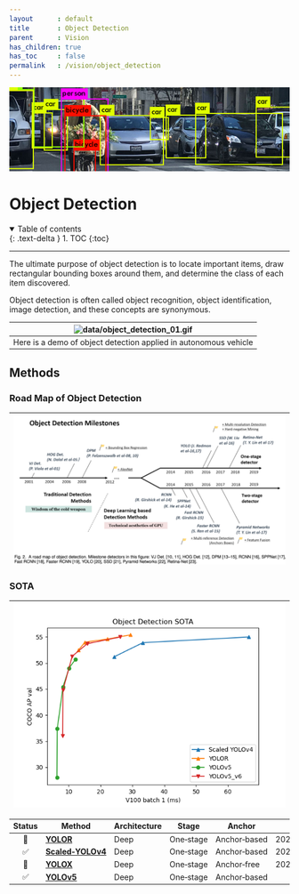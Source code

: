 ```yaml
---
layout      : default
title       : Object Detection
parent		: Vision
has_children: true
has_toc     : false
permalink   : /vision/object_detection
---
```


![data/object_detection.png](data/object_detection.png)

# Object Detection

<details open markdown="block">
  <summary>Table of contents</summary>
  {: .text-delta }
  1. TOC
  {:toc}
</details>

---

The ultimate purpose of object detection is to locate important items, draw
rectangular bounding boxes around them, and determine the class of each item
discovered.

Object detection is often called object recognition, object identification,
image detection, and these concepts are synonymous.

|  ![data/object_detection_01.gif](data/object_detection_01.gif)   |
|:----------------------------------------------------------------:|
| Here is a demo of object detection applied in autonomous vehicle | 

## Methods

### Road Map of Object Detection

| ![data/milestones.png](data/milestones.png) |
|:-------------------------------------------:|
 
### SOTA

| ![data/object_detection_sota.png](data/object_detection_sota.png) |
|:-----------------------------------------------------------------:|

| Status | Method                                      | Architecture | Stage           | Anchor             | Date       | Publication    |
|:------:|---------------------------------------------|--------------|-----------------|--------------------|------------|----------------|
|   🔄   | [**YOLOR**](yolor.md)                       | Deep         | One&#8209;stage | Anchor&#8209;based | 2021/05/10 | arXiv          |
|   ✅    | [**Scaled&#8209;YOLOv4**](scaled_yolov4.md) | Deep         | One&#8209;stage | Anchor&#8209;based | 2021/06/25 | CVPR&nbsp;2021 |
|   🔄   | [**YOLOX**](yolox.md)                       | Deep         | One&#8209;stage | Anchor&#8209;free  | 2021/08/06 | arXiv          |
|   ✅    | [**YOLOv5**](yolov5.md)                     | Deep         | One&#8209;stage | Anchor&#8209;based |            |                |
